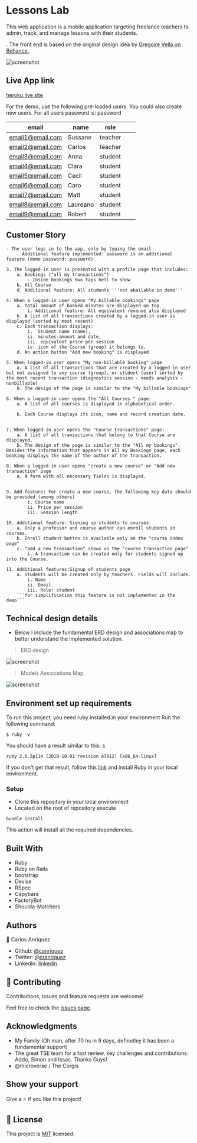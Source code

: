 # Lessons Lab

This web application is a mobile application targeting freelance teachers to admin, track, and manage lessons with their students.

. The front end is based on the original design idea by [Gregoire Vella on Behance ](https://www.behance.net/gallery/19759151/Snapscan-iOs-design-and-branding?tracking_source=).


![screenshot](app_screenshot.png)

## Live App link

[heroku live site](https://shrouded-plains-92148.herokuapp.com/)

For the demo, use the following pre-loaded users. You could also create new users. For all users password is: password

| email            | name    | role    |   |   |
|------------------|---------|---------|---|---|
| email1@email.com | Sussane | teacher |   |   |
| email2@email.com | Carlos  | teacher |   |   |
| email3@email.com | Anna    | student |   |   |
| email4@email.com | Clara   | student |   |   |
| email5@email.com | Cecil   | student |   |   |
| email6@email.com | Caro    | student |   |   |
| email7@email.com | Matt    | student |   |   |
| email8@email.com | Laureano| student |   |   |
| email9@email.com | Robert  | student |   |   |

## Customer Story

    - The user logs in to the app, only by typing the email
        . Additional feature implemented: password is an additional feature (demo password: password)
        
    3. The logged-in user is presented with a profile page that includes:
        a. Bookings ("all my transactions")
            - Inside bookings two taps hell to show  
        b. All Course 
        d. Additional feature: All students '''not abailable in demo'''

    4. When a logged-in user opens "My billable bookings" page
        a. Total amount of booked minutes are displayed on top
            i. Additional feature: All equivalent revenue also displayed
        b. A list of all transactions created by a logged-in user is displayed (sorted by most recent)
        c. Each transaction displays:
            i.  Student name (name), 
            ii. minutes-amount and date, 
            iii. equivalent price per session 
            iv. icon of the Course (group) it belongs to.
        d. An action button "Add new booking" is displayed
    
    5. When logged-in user opens "My non-billable booking" page
        a. A list of all transactions that are created by a logged-in user but not assigned to any course (group), or student (user) sorted by the most recent transaction (diagnostics session - needs analysis - nonbillable)
        b. The design of the page is similar to the "My billable bookings"

    6. When a logged-in user opens the "All Courses " page:
        a. A list of all courses is displayed in alphabetical order.
            
        b. Each Course displays its icon, name and record creation date.

    
    7. When logged-in user opens the "Course transactions" page:
        a. A list of all transactions that belong to that Course are displayed.
        b. The design of the page is similar to the "All my bookings". Besides the information that appears in All my Bookings page, each booking displays the name of the author of the transaction.

    8. When a logged-in user opens "create a new course" or "Add new transaction" page
        a. A form with all necessary fields is displayed.

        
    9. Add feature: For create a new course, the following key data should be provided (among others)
            i. Course name
            ii. Price per session
            iii. Session length
            
    10. Additional feature: Signing up students to courses:
        a. Only a professor and course author can enroll students in courses.
        b. Enroll student button is available only on the "course index page"
        c. "add a new transaction" shows on the "course transaction page"
            i. A transaction can be created only for students signed up into the Course.
            
    11. Additional features:Signup of students page
        a. Students will be created only by teachers. Fields will include.
            i. Name
            ii. Email
            iii. Role: student
        ```for simplification this feature is not implemented in the demo```

## Technical design details

- Below I include the fundamental ERD design and associations map to better understand the implemented solution.

> ERD design

![screenshot](erd.png)


> Models Associations Map


![screenshot](mam.png)



## Environment set up requirements

To run this project, you need ruby installed in your environment
Run the following command:

```
$ ruby -v
```

You should have a result similar to this:
s
```
ruby 2.6.5p114 (2019-10-01 revision 67812) [x86_64-linux]
```

If you don't get that result, follow this [link](https://www.ruby-lang.org/en/documentation/installation/) and install Ruby in your local environment.

### Setup
- Clone this repository in your local environment
- Located on the root of repository execute 

```bundle install``` 
 
This action will install all the required dependencies. 

## Built With

- Ruby
- Ruby on Rails
- bootstrap
- Devise
- RSpec
- Capybara
- FactoryBot
- Shoulda-Matchers


## Authors

👤 Carlos Anriquez

- Github: [@canriquez](https://github.com/canriquez)
- Twitter: [@cranriquez](https://twitter.com/cranriquez)
- Linkedin: [linkedin](https://www.linkedin.com/in/carlosanriquez/)

## 🤝 Contributing

Contributions, issues and feature requests are welcome!

Feel free to check the [issues page](issues/).

## Acknowledgments

- My Family (Oh man, after 70 hs in 9 days, definetley it has been a fundamental support)
- The great TSE team for a fast review, key challenges and contributions: Addo, Simon and Issac. Thanks Guys!
- @microverse / The Corgis


## Show your support

Give a ⭐️ if you like this project!

## 📝 License

This project is [MIT](LICENSE) licensed.